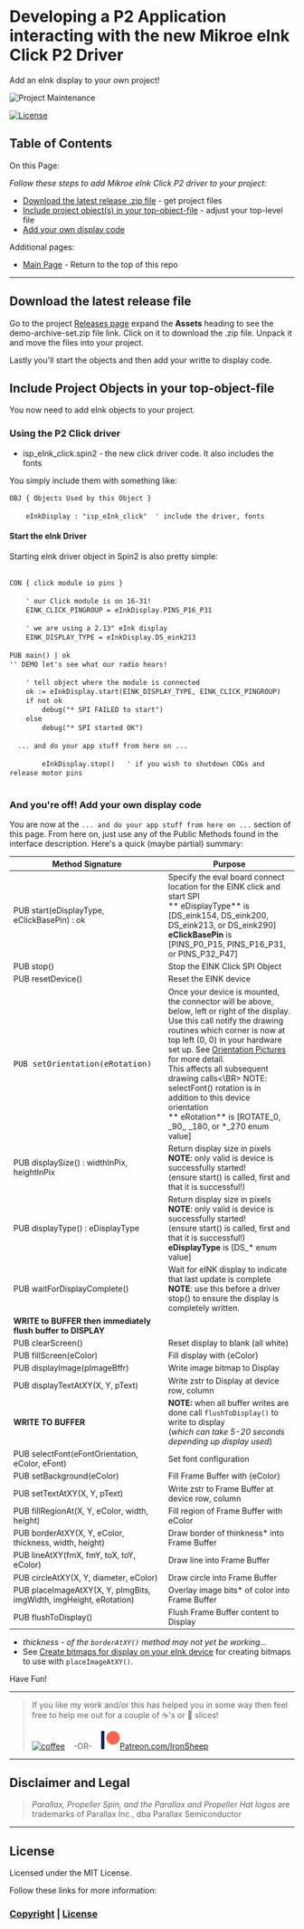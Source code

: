 # Developing a P2 Application interacting with the new Mikroe eInk Click P2 Driver 

Add an eInk display to your own project!

![Project Maintenance][maintenance-shield]

[![License][license-shield]](LICENSE)

## Table of Contents

On this Page:

*Follow these steps to add Mikroe eInk Click P2 driver to your project:*

- [Download the latest release .zip file]( #download-the-latest-release-demo-archive-setzip-file) - get project files
- [Include project object(s) in your top-object-file]( #include-project-objects-in-your-top-object-file) - adjust your top-level file
- [Add your own display code]( #and-youre-off--add-your-own-motor-control-code) 

Additional pages:

- [Main Page](https://github.com/ironsheep/P2-Click-eInk) - Return to the top of this repo

---

## Download the latest release file

Go to the project [Releases page](https://github.com/ironsheep/P2-Click-eInk/releases) expand the **Assets** heading to see the demo-archive-set.zip file link. Click on it to download the .zip file. Unpack it and move the files into your project. 

Lastly you'll start the objects and then add your writte to display code.


## Include Project Objects in your top-object-file

You now need to add eInk objects to your project.


### Using the P2 Click driver

- isp\_eInk_click.spin2 - the new click driver code. It also includes the fonts

You simply include them with something like:

```script
OBJ { Objects Used by this Object }

    eInkDisplay : "isp_eInk_click"	' include the driver, fonts
```

#### Start the eInk Driver

Starting eInk driver object in Spin2 is also pretty simple:

```script

CON { click module io pins }

    ' our Click module is on 16-31!
    EINK_CLICK_PINGROUP = eInkDisplay.PINS_P16_P31
    
    ' we are using a 2.13" eInk display
    EINK_DISPLAY_TYPE = eInkDisplay.DS_eink213

PUB main() | ok
'' DEMO let's see what our radio hears!

    ' tell object where the module is connected
    ok := eInkDisplay.start(EINK_DISPLAY_TYPE, EINK_CLICK_PINGROUP)
    if not ok
        debug("* SPI FAILED to start")
    else
        debug("* SPI started OK")

  ... and do your app stuff from here on ...
  
        eInkDisplay.stop()   ' if you wish to shutdown COGs and release motor pins
   
```


### And you're off!  Add your own display code

You are now at the `... and do your app stuff from here on ...` section of this page.
From here on, just use any of the Public Methods found in the interface description.  Here's a quick (maybe partial) summary:

| Method Signature | Purpose |
| --- | --- |
| PUB  start(eDisplayType, eClickBasePin) : ok | Specify the eval board connect location for the EINK click and start SPI</br>** eDisplayType** is [DS\_eink154, DS\_eink200, DS\_eink213, or DS\_eink290]</br>**eClickBasePin** is [PINS\_P0\_P15, PINS\_P16\_P31, or PINS\_P32\_P47]
| PUB  stop() | Stop the EINK Click SPI Object
| PUB  resetDevice() | Reset the EINK device
| <pre>PUB setOrientation(eRotation)</pre> | Once your device is mounted, the connector will be above, below, left or right of the display. Use this call notify the drawing routines which corner is now at top left (0, 0) in your hardware set up. See [Orientation Pictures](orientation.md) for more detail.</br>This affects all subsequent drawing calls<\BR> NOTE: selectFont() rotation is in addition to this device orientation</br>** eRotation** is [ROTATE\_0, \_90,, \_180, or \*_270 enum value]
| PUB displaySize() : widthInPix, heightInPix | Return display size in pixels</br>**NOTE**: only valid is device is successfully started!</br>(ensure start() is called, first and that it is successful!)
| PUB displayType() : eDisplayType| Return display size in pixels</br>**NOTE**: only valid is device is successfully started!</br>(ensure start() is called, first and that it is successful!)</br>**eDisplayType** is [DS\_* enum value]
| PUB waitForDisplayComplete() |Wait for eINK display to indicate that last update is complete</br>**NOTE**: use this before a driver stop() to ensure the display is completely written.
| **WRITE to BUFFER then immediately flush buffer to DISPLAY** 
| PUB clearScreen() | Reset display to blank (all white)
| PUB  fillScreen(eColor) | Fill display with {eColor}
| PUB  displayImage(pImageBffr) | Write image bitmap to Display
| PUB  displayTextAtXY(X, Y, pText) | Write zstr to Display at device row, column
| **WRITE TO BUFFER** | **NOTE:** when all buffer writes are done call `flushToDisplay()` to write to display </br>(*which can take 5-20 seconds depending up display used*)
| PUB  selectFont(eFontOrientation, eColor, eFont) | Set font configuration
| PUB  setBackground(eColor) | Fill Frame Buffer with {eColor}
| PUB  setTextAtXY(X, Y, pText) | Write zstr to Frame Buffer at device row, column
| PUB  fillRegionAt(X, Y, eColor, width, height) | Fill region of Frame Buffer with eColor
| PUB  borderAtXY(X, Y, eColor, thickness, width, height) | Draw border of thinkness* into Frame Buffer
| PUB  lineAtXY(fmX, fmY, toX, toY, eColor) | Draw line into Frame Buffer
| PUB  circleAtXY(X, Y, diameter, eColor) | Draw circle into Frame Buffer
| PUB  placeImageAtXY(X, Y, pImgBits, imgWidth, imgHeight, eRotation) | Overlay image bits* of color into Frame Buffer
| PUB  flushToDisplay() | Flush Frame Buffer content to Display

* *thickness - of the `borderAtXY()` method may not yet be working...*
* See [Create bitmaps for display on your eInk device](../C-src) for creating bitmaps to use with `placeImageAtXY()`.


Have Fun!



---

> If you like my work and/or this has helped you in some way then feel free to help me out for a couple of :coffee:'s or :pizza: slices!
>
> [![coffee](https://www.buymeacoffee.com/assets/img/custom_images/black_img.png)](https://www.buymeacoffee.com/ironsheep) &nbsp;&nbsp; -OR- &nbsp;&nbsp; [![Patreon](./images/patreon.png)](https://www.patreon.com/IronSheep?fan_landing=true)[Patreon.com/IronSheep](https://www.patreon.com/IronSheep?fan_landing=true)


---

## Disclaimer and Legal

> *Parallax, Propeller Spin, and the Parallax and Propeller Hat logos* are trademarks of Parallax Inc., dba Parallax Semiconductor

---

## License

Licensed under the MIT License.

Follow these links for more information:

### [Copyright](copyright) | [License](LICENSE)

[maintenance-shield]: https://img.shields.io/badge/maintainer-stephen%40ironsheep%2ebiz-blue.svg?style=for-the-badge

[license-shield]: https://img.shields.io/badge/License-MIT-yellow.svg


